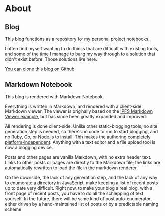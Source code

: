 # About

## Blog

This blog functions as a repository for my personal project notebooks.

I often find myself wanting to do things that are difficult with existing tools, and some of the time I manage to bang my way through to a solution that didn't exist before. Those solutions live here.

[You can clone this blog on Github.](https://github.com/interfect/interfect.github.io)

## Markdown Notebook

This blog is rendered with Markdown Notebook.

Everything is written in Markdown, and rendered with a client-side Markdown viewer. The viewer is originally based on the [IPFS Markdown Viewer example](https://github.com/ipfs/examples/tree/master/webapps/markdown-viewer), but has since been greatly expanded and improved.

All rendering is done client-side. Unlike other static-blogging tools, no site generation step is needed, so there's no code to run to start blogging, and no [Ruby](https://jekyllrb.com/), [Go](http://gohugo.io/), or [Node.js](http://hexo.io/) to install. This makes the authoring [completely platform-independent](https://jekyllrb.com/docs/windows/). Anything with a text editor and a file upload tool is now a blogging device.

Posts and other pages are vanilla Markdown, with no extra header text. Links to other posts or pages are directly to the Markdown file; the links are automatically rewritten to load the file in the markdown renderer.

On the downside, the lack of any generation step, and the lack of any way to enumerate a directory in JavaScript, make keeping a list of recent posts up to date very difficult. Right now, to make your blog a real blog, with a front page of recent posts, you have to do all the schlepping of text yourself. In the future, there will be some kind of post auto-enumerator, either driven by a hand-maintained list of posts or by a predictable naming scheme.
